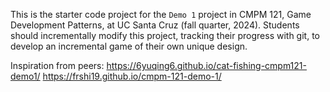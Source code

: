 This is the starter code project for the `Demo 1` project in CMPM 121, Game Development Patterns, at UC Santa Cruz (fall quarter, 2024). Students should incrementally modify this project, tracking their progress with git, to develop an incremental game of their own unique design.


Inspiration from peers:
https://6yuqing6.github.io/cat-fishing-cmpm121-demo1/ 
https://frshi19.github.io/cmpm-121-demo-1/
